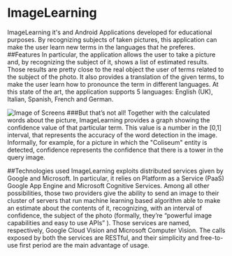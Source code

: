 # ImageLearning
ImageLearning it's and Android Applications developed for educational purposes.
By recognizing subjects of taken pictures, this application can make the user learn 
new terms in the languages that he preferes. 
##Features
In particular, the application 
allows the user to take a picture and, by recognizing the subject of it, shows a list
of estimated results. Those results are pretty close to the real object the user 
of terms related to the subject of the photo. It also provides a translation of the given terms, to make the user learn how to pronounce the term in different languages. 
At this state of the art, the application supports 5 languages: English (UK), Italian, Spanish, French and German.

![Image of Screens](https://github.com/readbeard/ImageLearning/blob/master/github_imagelearning.png)
###But that’s not all! 
Together with the calculated words about the picture, ImageLearning provides a graph showing
the confidence value of that particular term. This value is a number in the [0,1] interval, 
that represents the accuracy of the word detection in the image. 
Informally, for example, for a picture in which the "Coliseum" entity is detected, 
confidence represents the confidence that there is a tower in the query image.

##Technologies used
ImageLearning exploits distributed services given by Google and Microsoft. 
In particular, it relies on Platform as a Service (PaaS) Google App Engine and Microsoft Cognitive Services. 
Among all other possibilities, those two providers give the ability to send an image to their cluster of servers 
that run machine learning based algorithm able to make an estimate about the contents of it, recognizing, with an interval 
of confidence, the subject of the photo (formally, they’re “powerful image capabilities and easy to use APIs” ). 
Those services are named, respectively, Google Cloud Vision and Microsoft Computer Vision.
The calls exposed by both the services are RESTful, and their simplicity and free-to-use first period are the main advantage 
of usage.
